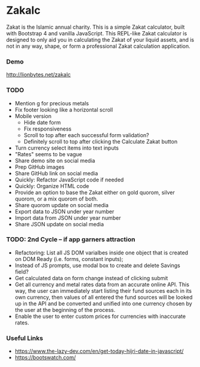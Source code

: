 # Zakalc
Zakat is the Islamic annual charity. This is a simple Zakat  calculator, built with Bootstrap 4 and vanilla JavaScript. This REPL-like Zakat calculator is designed to only aid you in calculating the Zakat of your liquid assets, and is not in any way, shape, or form a professional Zakat calculation application.

### Demo
http://lionbytes.net/zakalc

### TODO
- Mention g for precious metals
- Fix footer looking like a horizontal scroll
- Mobile version
  - Hide date form
  - Fix responsiveness
  - Scroll to top after each successful form validation?
  - Definitely scroll to top after clicking the Calculate Zakat button
- Turn currency select items into text inputs
- "Rates" seems to be vague
- Share demo site on social media
- Prep GitHub images
- Share GitHub link on social media
- Quickly: Refactor JavaScript code if needed
- Quickly: Organize HTML code
- Provide an option to base the Zakat either on gold quorom, silver quorom, or a mix quorom of both.
- Share quorom update on social media
- Export data to JSON under year number
- Import data from JSON under year number
- Share JSON update on social media

### TODO: 2nd Cycle – if app garners attraction
- Refactoring: List all JS DOM varialbes inside one object that is created on DOM Ready (i.e. forms, constant inputs);
- Instead of JS prompts, use modal box to create and delete Savings field?
- Get calculated data on form change instead of clicking submit
- Get all currency and metal rates data from an accurate online API. 
  This way, the user can immediately start listing their fund sources each in its own currency, 
  then values of all entered the fund sources will be looked up in the API and be converted and 
  unified into one currency chosen by the user at the beginning of the process.
- Enable the user to enter custom prices for currencies with inaccurate rates.

### Useful Links
- https://www.the-lazy-dev.com/en/get-today-hijri-date-in-javascript/
- https://bootswatch.com/
